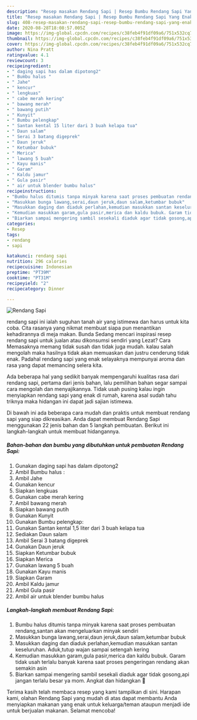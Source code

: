 ```yaml
---
description: "Resep masakan Rendang Sapi | Resep Bumbu Rendang Sapi Yang Enak Dan Lezat"
title: "Resep masakan Rendang Sapi | Resep Bumbu Rendang Sapi Yang Enak Dan Lezat"
slug: 408-resep-masakan-rendang-sapi-resep-bumbu-rendang-sapi-yang-enak-dan-lezat
date: 2020-08-28T18:08:57.005Z
image: https://img-global.cpcdn.com/recipes/c38feb4f91df09a6/751x532cq70/rendang-sapi-foto-resep-utama.jpg
thumbnail: https://img-global.cpcdn.com/recipes/c38feb4f91df09a6/751x532cq70/rendang-sapi-foto-resep-utama.jpg
cover: https://img-global.cpcdn.com/recipes/c38feb4f91df09a6/751x532cq70/rendang-sapi-foto-resep-utama.jpg
author: Nina Pratt
ratingvalue: 4.1
reviewcount: 3
recipeingredient:
- " daging sapi has dalam dipotong2"
- " Bumbu halus "
- " Jahe"
- " kencur"
- " lengkuas"
- " cabe merah kering"
- " bawang merah"
- " bawang putih"
- " Kunyit"
- " Bumbu pelengkap"
- " Santan kental 15 liter dari 3 buah kelapa tua"
- " Daun salam"
- " Serai 3 batang digeprek"
- " Daun jeruk"
- " Ketumbar bubuk"
- " Merica"
- " lawang 5 buah"
- " Kayu manis"
- " Garam"
- " Kaldu jamur"
- " Gula pasir"
- " air untuk blender bumbu halus"
recipeinstructions:
- "Bumbu halus ditumis tanpa minyak karena saat proses pembuatan rendang,santan akan mengeluarkan minyak sendiri"
- "Masukkan bunga lawang,serai,daun jeruk,daun salam,ketumbar bubuk"
- "Masukkan daging dan diaduk perlahan,kemudian masukkan santan keseluruhan. Aduk,tutup wajan sampai setengah kering"
- "Kemudian masukkan garam,gula pasir,merica dan kaldu bubuk. Garam tidak usah terlalu banyak karena saat proses pengeringan rendang akan semakin asin"
- "Biarkan sampai mengering sambil sesekali diaduk agar tidak gosong,api jangan terlalu besar ya mom. Angkat dan hidangkan 🤗"
categories:
- Resep
tags:
- rendang
- sapi

katakunci: rendang sapi 
nutrition: 296 calories
recipecuisine: Indonesian
preptime: "PT39M"
cooktime: "PT31M"
recipeyield: "2"
recipecategory: Dinner

---
```



![Rendang Sapi](https://img-global.cpcdn.com/recipes/c38feb4f91df09a6/751x532cq70/rendang-sapi-foto-resep-utama.jpg)


rendang sapi ini ialah suguhan tanah air yang istimewa dan harus untuk kita coba. Cita rasanya yang nikmat membuat siapa pun menantikan kehadirannya di meja makan.
Bunda Sedang mencari inspirasi resep rendang sapi untuk jualan atau dikonsumsi sendiri yang Lezat? Cara Memasaknya memang tidak susah dan tidak juga mudah. kalau salah mengolah maka hasilnya tidak akan memuaskan dan justru cenderung tidak enak. Padahal rendang sapi yang enak selayaknya mempunyai aroma dan rasa yang dapat memancing selera kita.



Ada beberapa hal yang sedikit banyak mempengaruhi kualitas rasa dari rendang sapi, pertama dari jenis bahan, lalu pemilihan bahan segar sampai cara mengolah dan menyajikannya. Tidak usah pusing kalau ingin menyiapkan rendang sapi yang enak di rumah, karena asal sudah tahu triknya maka hidangan ini dapat jadi sajian istimewa.


Di bawah ini ada beberapa cara mudah dan praktis untuk membuat rendang sapi yang siap dikreasikan. Anda dapat membuat Rendang Sapi menggunakan 22 jenis bahan dan 5 langkah pembuatan. Berikut ini langkah-langkah untuk membuat hidangannya.

<!--inarticleads1-->

##### Bahan-bahan dan bumbu yang dibutuhkan untuk pembuatan Rendang Sapi:

1. Gunakan  daging sapi has dalam dipotong2
1. Ambil  Bumbu halus :
1. Ambil  Jahe
1. Gunakan  kencur
1. Siapkan  lengkuas
1. Gunakan  cabe merah kering
1. Ambil  bawang merah
1. Siapkan  bawang putih
1. Gunakan  Kunyit
1. Gunakan  Bumbu pelengkap:
1. Gunakan  Santan kental 1,5 liter dari 3 buah kelapa tua
1. Sediakan  Daun salam
1. Ambil  Serai 3 batang digeprek
1. Gunakan  Daun jeruk
1. Siapkan  Ketumbar bubuk
1. Siapkan  Merica
1. Gunakan  lawang 5 buah
1. Gunakan  Kayu manis
1. Siapkan  Garam
1. Ambil  Kaldu jamur
1. Ambil  Gula pasir
1. Ambil  air untuk blender bumbu halus




<!--inarticleads2-->

##### Langkah-langkah membuat Rendang Sapi:

1. Bumbu halus ditumis tanpa minyak karena saat proses pembuatan rendang,santan akan mengeluarkan minyak sendiri
1. Masukkan bunga lawang,serai,daun jeruk,daun salam,ketumbar bubuk
1. Masukkan daging dan diaduk perlahan,kemudian masukkan santan keseluruhan. Aduk,tutup wajan sampai setengah kering
1. Kemudian masukkan garam,gula pasir,merica dan kaldu bubuk. Garam tidak usah terlalu banyak karena saat proses pengeringan rendang akan semakin asin
1. Biarkan sampai mengering sambil sesekali diaduk agar tidak gosong,api jangan terlalu besar ya mom. Angkat dan hidangkan 🤗




Terima kasih telah membaca resep yang kami tampilkan di sini. Harapan kami, olahan Rendang Sapi yang mudah di atas dapat membantu Anda menyiapkan makanan yang enak untuk keluarga/teman ataupun menjadi ide untuk berjualan makanan. Selamat mencoba!

